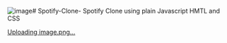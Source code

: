 ![image](https://github.com/vidhushi63/Spotify-Clone-/assets/69618797/5f280f18-c4a8-47da-a211-34e4a8ce73bb)# Spotify-Clone-
Spotify Clone  using plain Javascript HMTL and CSS

[Uploading image.png…]()



